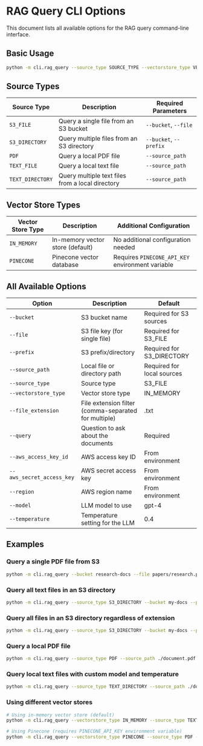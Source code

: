 # RAG Query CLI Options

This document lists all available options for the RAG query command-line interface.

## Basic Usage

```bash
python -m cli.rag_query --source_type SOURCE_TYPE --vectorstore_type VECTOR_STORE_TYPE --query "Your question" [other options]
```

## Source Types

| Source Type | Description | Required Parameters |
|-------------|-------------|---------------------|
| `S3_FILE` | Query a single file from an S3 bucket | `--bucket`, `--file` |
| `S3_DIRECTORY` | Query multiple files from an S3 directory | `--bucket`, `--prefix` |
| `PDF` | Query a local PDF file | `--source_path` |
| `TEXT_FILE` | Query a local text file | `--source_path` |
| `TEXT_DIRECTORY` | Query multiple text files from a local directory | `--source_path` |

## Vector Store Types

| Vector Store Type | Description | Additional Configuration |
|-------------------|-------------|--------------------------|
| `IN_MEMORY` | In-memory vector store (default) | No additional configuration needed |
| `PINECONE` | Pinecone vector database | Requires `PINECONE_API_KEY` environment variable |

## All Available Options

| Option | Description | Default |
|--------|-------------|---------|
| `--bucket` | S3 bucket name | Required for S3 sources |
| `--file` | S3 file key (for single file) | Required for S3_FILE |
| `--prefix` | S3 prefix/directory | Required for S3_DIRECTORY |
| `--source_path` | Local file or directory path | Required for local sources |
| `--source_type` | Source type | S3_FILE |
| `--vectorstore_type` | Vector store type | IN_MEMORY |
| `--file_extension` | File extension filter (comma-separated for multiple) | .txt |
| `--query` | Question to ask about the documents | Required |
| `--aws_access_key_id` | AWS access key ID | From environment |
| `--aws_secret_access_key` | AWS secret access key | From environment |
| `--region` | AWS region name | From environment |
| `--model` | LLM model to use | gpt-4 |
| `--temperature` | Temperature setting for the LLM | 0.4 |

## Examples

### Query a single PDF file from S3

```bash
python -m cli.rag_query --bucket research-docs --file papers/research.pdf --query "What are the key findings?"
```

### Query all text files in an S3 directory

```bash
python -m cli.rag_query --source_type S3_DIRECTORY --bucket my-docs --prefix reports/ --file_extension .txt --query "Summarize these reports"
```

### Query all files in an S3 directory regardless of extension

```bash
python -m cli.rag_query --source_type S3_DIRECTORY --bucket my-docs --prefix data/ --file_extension all --query "What insights can you find?"
```

### Query a local PDF file

```bash
python -m cli.rag_query --source_type PDF --source_path ./document.pdf --query "Explain the main concept"
```

### Query local text files with custom model and temperature

```bash
python -m cli.rag_query --source_type TEXT_DIRECTORY --source_path ./documents --file_extension .txt,.md --model gpt-3.5-turbo --temperature 0.7 --query "Analyze these documents"
```

### Using different vector stores

```bash
# Using in-memory vector store (default)
python -m cli.rag_query --vectorstore_type IN_MEMORY --source_type TEXT_FILE --source_path ./document.txt --query "Summarize this document"

# Using Pinecone (requires PINECONE_API_KEY environment variable)
python -m cli.rag_query --vectorstore_type PINECONE --source_type PDF --source_path ./research.pdf --query "What methodology was used?"
```